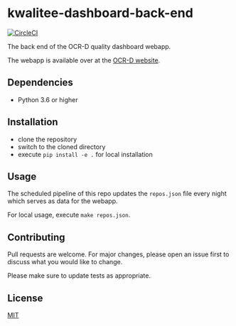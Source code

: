# kwalitee-dashboard-back-end

[![CircleCI](https://circleci.com/gh/OCR-D/kwalitee-dashboard-back-end/tree/main.svg?style=svg)](https://circleci.com/gh/OCR-D/kwalitee-dashboard-back-end/tree/main)

The back end of the OCR-D quality dashboard webapp.

The webapp is available over at the [OCR-D website](https://ocr-d.de/kwalitee/).

## Dependencies

- Python 3.6 or higher

## Installation

- clone the repository
- switch to the cloned directory
- execute `pip install -e .` for local installation

## Usage

The scheduled pipeline of this repo updates the `repos.json` file every night which serves as data for the webapp.

For local usage, execute `make repos.json`.

## Contributing

Pull requests are welcome. For major changes, please open an issue first to discuss what you would like to change.

Please make sure to update tests as appropriate.

## License

[MIT](LICENSE)